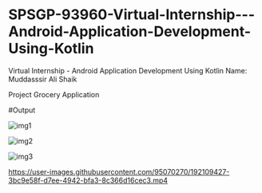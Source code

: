 # SPSGP-93960-Virtual-Internship---Android-Application-Development-Using-Kotlin
Virtual Internship - Android Application Development Using Kotlin
Name: Muddasssir Ali Shaik

Project
Grocery Application 


#Output

![img1](https://user-images.githubusercontent.com/95070270/192109290-c59377cd-6612-4aee-b715-31cee90b401f.png) 

![img2](https://user-images.githubusercontent.com/95070270/192109305-e690dc81-4cbc-4131-88b0-7a132082f5a1.png)

![img3](https://user-images.githubusercontent.com/95070270/192109309-a4cc0d85-4b41-47e0-ad7c-35e28c4e36d0.png)


https://user-images.githubusercontent.com/95070270/192109427-3bc9e58f-d7ee-4942-bfa3-8c366d16cec3.mp4


